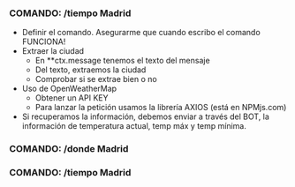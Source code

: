 ### COMANDO: /tiempo Madrid

- Definir el comando. Asegurarme que cuando escribo el comando FUNCIONA!
- Extraer la ciudad
    - En **ctx.message tenemos el texto del mensaje
    - Del texto, extraemos la ciudad
    - Comprobar si se extrae bien o no
- Uso de OpenWeatherMap
    - Obtener un API KEY
    - Para lanzar la petición usamos la librería AXIOS (está en NPMjs.com)
- Si recuperamos la información, debemos enviar a través del BOT, la información de temperatura actual, temp máx y temp mínima.

### COMANDO: /donde Madrid

### COMANDO: /tiempo Madrid

